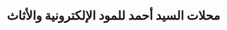 ---
title: "محلات السيد أحمد للمود الإلكترونية والأثاث"
url: /tyn-zwtyn/mhlt-lsyd-hmd-llmwd-llktrwny-wl-thth/
shop: Elektronik
---